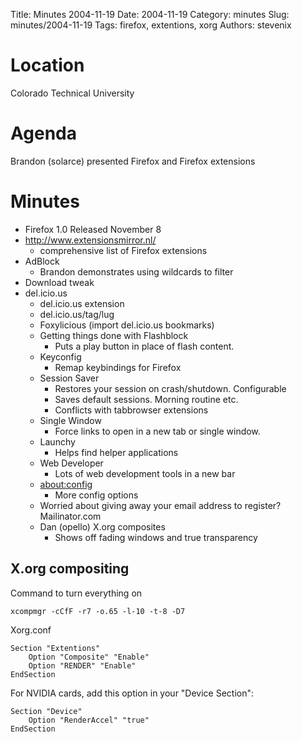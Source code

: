 Title: Minutes 2004-11-19 
Date: 2004-11-19 
Category: minutes
Slug: minutes/2004-11-19
Tags: firefox, extentions, xorg 
Authors: stevenix

Location
========

Colorado Technical University

Agenda
======

<!-- PELICAN_BEGIN_SUMMARY -->
Brandon (solarce) presented Firefox and Firefox extensions
<!-- PELICAN_END_SUMMARY -->

Minutes
=======

*   Firefox 1.0 Released November 8
*   <http://www.extensionsmirror.nl/>
    *   comprehensive list of Firefox extensions
*   AdBlock
    *   Brandon demonstrates using wildcards to filter
*   Download tweak
*   del.icio.us
    *   del.icio.us extension
    *   del.icio.us/tag/lug
    *   Foxylicious (import del.icio.us bookmarks)
    *   Getting things done with Flashblock
        *   Puts a play button in place of flash content.
    *   Keyconfig
        *   Remap keybindings for Firefox
    *   Session Saver
        *   Restores your session on crash/shutdown. Configurable
        *   Saves default sessions. Morning routine etc.
        *   Conflicts with tabbrowser extensions
    *   Single Window
        *   Force links to open in a new tab or single window.
    *   Launchy
        *   Helps find helper applications
    *   Web Developer
        *   Lots of web development tools in a new bar
    *   <about:config>
        *   More config options
    *   Worried about giving away your email address to register?
        Mailinator.com
    *   Dan (opello) X.org composites
        *   Shows off fading windows and true transparency

X.org compositing
-----------------

Command to turn everything on

`xcompmgr -cCfF -r7 -o.65 -l-10 -t-8 -D7`

Xorg.conf

`Section "Extentions"`  
`    Option "Composite" "Enable"`  
`    Option "RENDER" "Enable"`  
`EndSection`

For NVIDIA cards, add this option in your "Device Section":

`Section "Device"`  
`    Option "RenderAccel" "true"`  
`EndSection`
